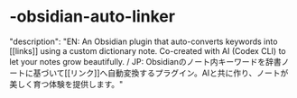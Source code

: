 # -obsidian-auto-linker
"description": "EN: An Obsidian plugin that auto-converts keywords into [[links]] using a custom dictionary note. Co-created with AI (Codex CLI) to let your notes grow beautifully. / JP: Obsidianのノート内キーワードを辞書ノートに基づいて[[リンク]]へ自動変換するプラグイン。AIと共に作り、ノートが美しく育つ体験を提供します。"
